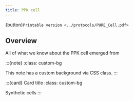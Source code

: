 ```yaml
---
title: PPK cell
---
```


{button}`Printable version <../protocols/PURE_Cell.pdf>`

## Overview

All of what we know about the PPK cell emerged from [](https://doi.org/10.63765/djnv7772)

:::{note}
:class: custom-bg

This note has a custom background via CSS class.
:::

:::{card} Card title
:class: custom-bg

Synthetic cells
:::